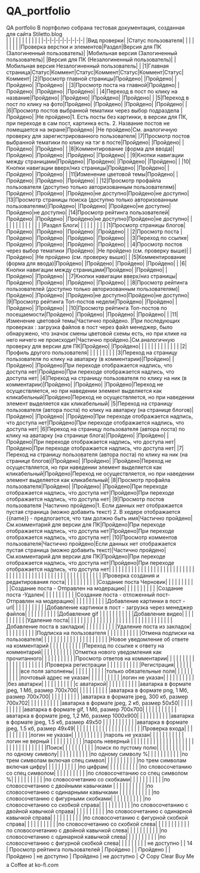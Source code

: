 # QA_portfolio
QA portfolio
В портфолио собрана тестовая документация, созданная для сайта Stiletto.blog<br>
| | | | | | | | | | |
|-|-|-|-|-|-|-|-|-|-|
|Вид проверки| |Статус пользователя| | | | | | | |
|Проверка верстки и элементов|Раздел|Версия для ПК  (Залогиненный пользователь)| |Мобильная версия (Залогиненный пользователь)| |Версия для ПК  (Незалогиненный пользователь)| |Мобильная версия Незалогиненный пользователь| |
|1|Главная страница|Статус|Коммент|Статус|Коммент|Статус|Коммент|Статус|Коммент|
|2|Просмотр главной страницы|Пройдено| |Пройдено| |Пройдено| |Пройдено| |
|3|Просмотр поста на главной|Пройдено| |Пройдено| |Пройдено| |Пройдено| |
|4|Переход в пост по клику на название|Пройдено| |Пройдено| |Пройдено| |Пройдено| |
|5|Переход в пост по клику на фото|Пройдено| |Пройдено| |Пройдено| |Пройдено| |
|6|Просмотр постов выбранной тематики через выбор подраздела |Пройдено| |Не пройдено|1. Есть посты без картинки, в версии для ПК, при переходе в сам пост, картинка есть.  2. Название постов не помещается на экране|Пройдено| |Не пройдено|См. аналогичную проверку для зарегистрированного пользователя|
|7|Просмотр постов выбранной тематики по клику на тэг в посте|Пройдено| |Пройдено| |Пройдено| |Пройдено| |
|8|Комментирование (форма для ввода)|Пройдено| |Пройдено| |Пройдено| |Пройдено| |
|9|Кнопки навигации между страницами|Пройдено| |Пройдено| |Пройдено| |Пройдено| |
|10|Кнопки навигации вверх/низ страницы|Пройдено| |Пройдено| |Пройдено| |Пройдено| |
|11|Изменение цветовой темы|Пройдено| |Пройдено| |Пройдено| |Пройдено| |
|12|Просмотр профайла пользователя (доступно только авторизованным пользователям)|Пройдено| |Пройдено| |Пройдено|не доступно|Пройдено|не доступно|
|13|Просмотр страницы поиска (доступно только авторизованным пользователям)|Пройдено| |Пройдено| |Пройдено|не доступно|Пройдено|не доступно|
|14|Просмотр рейтинга пользователей|Пройдено| |Пройдено| |Пройдено|не доступно|Пройдено|не доступно|
| | | | | | | | | | |
| |Раздел Блоги| | | | | | | | |
|1|Просмотр  страницы блогов|Пройдено| |Пройдено| |Пройдено| |Пройдено| |
|2|Просмотр поста |Пройдено| |Пройдено| |Пройдено| |Пройдено| |
|3|Переход по ссылке|Пройдено| |Пройдено| |Пройдено| |Пройдено| |
|4|Просмотр постов через выбор тематики |Пройдено| |Не пройдено (см. проверку выше)| |Пройдено| |Не пройдено (см. проверку выше)| |
|5|Комментирование (форма для ввода)|Пройдено| |Пройдено| |Пройдено| |Пройдено| |
|6|Кнопки навигации между страницами|Пройдено| |Пройдено| |Пройдено| |Пройдено| |
|7|Кнопки навигации вверх/низ страницы|Пройдено| |Пройдено| |Пройдено| |Пройдено| |
|8|Просмотр рейтинга пользователей (доступно только авторизованным пользователям)|Пройдено| |Пройдено| |Пройдено|не доступно|Пройдено|не доступно|
|9|Просмотр рейтинга Топ-постов недели|Пройдено| |Пройдено| |Пройдено| |Пройдено| |
|10|Просмотр рейтинга Топ-постов по посещаемости|Пройдено| |Пройдено| |Пройдено| |Пройдено| |
|11|Изменение цветовой темы|Частично пройдено. |При последующих проверках : загрузка файлов в пост через файл менеджер, было обнаружено, что значок смены цветовой схемы есть, но при клике на него ничего не происходит|Частично пройдено.|См.аналогичную проверку для версии для ПК|Пройдено| |Пройдено| |
| | | | | | | | | | |
|2|Профиль другого пользователя| | | | | | | | |
|3|Переход на страницу пользователя по клику на аватарку (в комментарии)|Пройдено| |Пройдено| |Пройдено|При переходе отображается надпись, что доступа нет|Пройдено|При переходе отображается надпись, что доступа нет|
|4|Переход на страницу пользователя по клику на ник (в комментарии)|Пройдено| |Пройдено| |Пройдено|Переход не осуществляется, но при наведении элемент выделяется как кликабельный|Пройдено|Переход не осуществляется, но при наведении элемент выделяется как кликабельный|
|5|Переход на страницу пользователя (автора поста) по клику на аватарку (на странице блогов)|Пройдено| |Пройдено| |Пройдено|При переходе отображается надпись, что доступа нет|Пройдено|При переходе отображается надпись, что доступа нет|
|6|Переход на страницу пользователя (автора поста) по клику на аватарку (на странице блога)|Пройдено| |Пройдено| |Пройдено|При переходе отображается надпись, что доступа нет|Пройдено|При переходе отображается надпись, что доступа нет|
|7|Переход на страницу пользователя (автора поста) по клику на ник (на странице блогов)|Пройдено| |Пройдено| |Пройдено|Переход не осуществляется, но при наведении элемент выделяется как кликабельный|Пройдено|Переход не осуществляется, но при наведении элемент выделяется как кликабельный|
|8|Просмотр профайла пользователя|Пройдено| |Пройдено| |Пройдено|При переходе отображается надпись, что доступа нет|Пройдено|При переходе отображается надпись, что доступа нет|
|9|Просмотр постов пользователя |Частично пройдено|1. Если данных нет отображается пустая страница (можно добавить текст) 2. В хедере отображается {{name}} - предпогается, что там должно быть имя|Частично пройдено|См.комментарий для версии для ПК|Пройдено|При переходе отображается надпись, что доступа нет|Пройдено|При переходе отображается надпись, что доступа нет|
|10|Просмотр комментов пользователя|Частично пройдено|Если данных нет отображается пустая страница (можно добавить текст)|Частично пройдено|См.комментарий для версии для ПК|Пройдено|При переходе отображается надпись, что доступа нет|Пройдено|При переходе отображается надпись, что доступа нет|
| | | | | | | | | | |
| | | | | | | | | | |
| | | | | | | | | | |
| | | | | | | | | | |
| | | | | | | | | | |
| |Проверка создания и редактирования поста| | | | | | | | |
| |Создание поста Черновик| | | | | | | | |
| |Создание поста - Отправлен на модерацию| | | | | | | | |
| |Создание поста -Удален| | | | | | | | |
| |Создание поста - отложенный пост- Отправлен на модерацию| | | | | | | | |
| |Добавление картинки в пост - url| | | | | | | | |
| |Добавление картинки в пост - загрузка через менеджер файлов| | | | | | | | |
| |Добавление gif | | | | | | | | |
| |Добавление видео| | | | | | | | |
| |Удаление поста| | | | | | | | |
| | | | | | | | | | |
| | | | | | | | | | |
| |Добавление поста в закладки| | | | | | | | |
| |Удаление  поста из закладок| | | | | | | | |
| |Подписка на пользователя | | | | | | | | |
| |Отмена подписки на пользователя| | | | | | | | |
| | | | | | | | | | |
| |Новое уведомление об ответе на комментарий | | | | | | | | |
| |Переход по ссылке к ответу на комментарий| | | | | | | | |
| |Отметка нового уведомления как прочитанного| | | | | | | | |
| |Просмотр ответов на комментарии| | | | | | | | |
| | | | | | | | | | |
| |Проверка регистрации | | | | | | | | |
| |Регистрация| | | | | | | | |
| |все поля заполнены| | | | | | | | |
| |только обязательные поля| | | | | | | | |
| |почтовый адрес не указан| | | | | | | | |
| |логин не указан| | | | | | | | |
| |без аватарки| | | | | | | | |
| |с аватаркой| | | | | | | | |
| |аватарка в формате jpeg, 1 Мб, размер 700х700| | | | | | | | |
| |аватарка в формате png, 1 Мб, размер 700х700| | | | | | | | |
| |аватарка в формате jpeg, 300 кб, размер 700х702| | | | | | | | |
| |аватарка в формате jpeg, 2 кб, размер 50х50| | | | | | | | |
| |аватарка в формате gif, 1 Мб, размер 700х700| | | | | | | | |
| |аватарка в формате jpeg, 1,2 Мб, размер 1000х900| | | | | | | | |
| |аватарка в формате jpeg, 1.5 кб, размер 49х50 | | | | | | | | |
| |аватарка в формате jpeg, 1.5 кб, размер 49х49| | | | | | | | |
| | | | | | | | | | |
| |Проверка входа| | | | | | | | |
| |логин не указан| | | | | | | | |
| |пароль не указан| | | | | | | | |
| |логин не верный | | | | | | | | |
| |пароль неверный | | | | | | | | |
| | | | | | | | | | |
| | | | | | | | | | |
| |Поиск| | | | | | | | |
| |поиск по пустому полю| | | | | | | | |
| |по одному символу| | | | | | | | |
| |по одному символу %| | | | | | | | |
| |по трем символам включая спец символ| | | | | | | | |
| |по трем символам включая цифру| | | | | | | | |
| |по цифрам| | | | | | | | |
| |по словосочетанию со спец символом| | | | | | | | |
| |по словосочетанию со спец символом %| | | | | | | | |
| |по словосочетанию со скобками| | | | | | | | |
| |по словосочетанию с двойными кавычками | | | | | | | | |
| |по словосочетанию с одинарными кавычками | | | | | | | | |
| |по словосочетанию с фигурными скобками| | | | | | | | |
| |по словосочетанию со скобкой справа| | | | | | | | |
| |по словосочетанию с двойной кавычкой справа| | | | | | | | |
| |по словосочетанию с одинарной кавычкой   справа| | | | | | | | |
| |по словосочетанию с фигурной скобкой справа| | | | | | | | |
| |по словосочетанию со скобкой слева| | | | | | | | |
| |по словосочетанию с двойной кавычкой слева| | | | | | | | |
| |по словосочетанию с одинарной кавычкой   слева| | | | | | | | |
| |по словосочетанию с фигурной скобкой слева| | | | | | | | |
не доступно |
| 14                           | Просмотр рейтинга пользователей                                               | Пройдено                                     |  | Пройдено |  | Пройдено | не доступно | Пройдено | не доступно |
📋 Copy
Clear
Buy Me a Coffee at ko-fi.com
